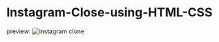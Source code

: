 # Instagram-Close-using-HTML-CSS
preview:
![instagram clone](https://user-images.githubusercontent.com/98202100/235349505-c50443c3-9c39-404f-9968-5184f5e77d2f.png)
